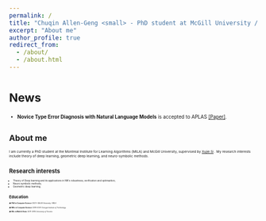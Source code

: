 ```yaml
---
permalink: /
title: "Chuqin Allen-Geng <small> - PhD student at McGill University / MILA <small>"
excerpt: "About me"
author_profile: true
redirect_from: 
  - /about/
  - /about.html
---
```



# <small> News <small>
* <b>Novice Type Error Diagnosis with Natural Language Models</b> is accepted to APLAS <a href="https:">[Paper]</a>.

# <small> About me <small>

I am currently a PhD student at the Montreal Institute for Learning Algorithms (MILA) and McGill University, supervised by [Xujie Si](https://www.cs.mcgill.ca/~xsi/) . My research interests include theory of deep learning, geometric deep learning, and neuro-symbolic methods.

# <small> Research interests <small>

* Theory of Deep learning and its applications in NN's robustness, verification and optimaztion;
* Neuro-symbolic methods;
* Geometric deep learning;



# <small> Education <small>

🎓 **PhD in Computer Science** (2021-)
  *McGill University / MILA*

🎓 **MSc in Computer Science** (2019-2021)
  *Georgia Institute of Technology*

🎓 **BSc in Math & Stats** (2011-2015)
  *University of Toronto*


